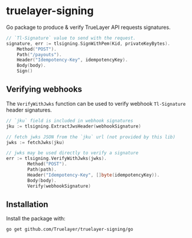 # truelayer-signing
Go package to produce & verify TrueLayer API requests signatures.

```go
// `Tl-Signature` value to send with the request.
signature, err := tlsigning.SignWithPem(Kid, privateKeyBytes).
    Method("POST").
    Path("/payouts").
    Header("Idempotency-Key", idempotencyKey).
    Body(body).
    Sign()
```

## Verifying webhooks
The `VerifyWithJwks` function can be used to verify webhook `Tl-Signature` header signatures.

```go
// `jku` field is included in webhook signatures
jku := tlsigning.ExtractJwsHeader(webhookSignature)

// fetch jwks JSON from the `jku` url (not provided by this lib)
jwks := fetchJwks(jku)

// jwks may be used directly to verify a signature
err := tlsigning.VerifyWithJwks(jwks).
		Method("POST").
		Path(path).
		Header("Idempotency-Key", []byte(idempotencyKey)).
		Body(body).
		Verify(webhookSignature)
```

## Installation

Install the package with:

```shell
go get github.com/Truelayer/truelayer-signing/go
```
